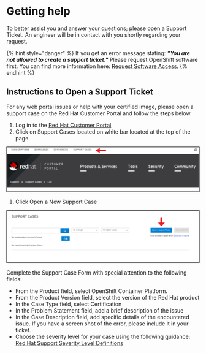 # Getting help

To better assist you and answer your questions; please open a Support Ticket. An engineer will be in contact with you shortly regarding your request. 

{% hint style="danger" %}
If you get an error message stating: _**"You are not allowed to create a support ticket."**_ Please request OpenShift software first.  You can find more information here: [Request Software Access.](https://redhat-connect.gitbook.io/partner-guide-for-red-hat-openshift-and-container/program-on-boarding/request-software-access) 
{% endhint %}

## **Instructions to Open a Support Ticket**

For any web portal issues or help with your certified image, please open a support case on the Red Hat Customer Portal and follow the steps below.

1. Log in to the  [Red Hat Customer Portal](https://access.redhat.com/)  
2. Click on Support Cases located on white bar located at the top of the page.  

![](../.gitbook/assets/3.png)

1. Click Open a New Support Case

![](../.gitbook/assets/2.png)

Complete the Support Case Form with special attention to the following fields:

* From the Product field, select OpenShift Container Platform.
* From the Product Version field, select the version of the Red Hat product
* In the Case Type field, select Certification
* In the Problem Statement field, add a brief description of the issue
* In the Case Description field, add specific details of the encountered issue. If you have a screen shot of the error, please include it in your ticket.
* Choose the severity level for your case using the following guidance: [Red Hat Support Severity Level Definitions](https://access.redhat.com/support/policy/severity/) 

